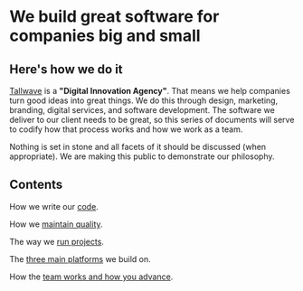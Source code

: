 # We build great software for companies big and small

## Here's how we do it

[Tallwave](https://tallwave.com) is a **"Digital Innovation Agency"**. That means we help companies turn good ideas into great things. We do this through design, marketing, branding, digital services, and software development. The software we deliver to our client needs to be great, so this series of documents will serve to codify how that process works and how we work as a team.

Nothing is set in stone and all facets of it should be discussed (when appropriate). We are making this public to demonstrate our philosophy.

## Contents

How we write our [code](/guidelines/Code).

How we [maintain quality](/guidelines/Quality).

The way we [run projects](/guidelines/Projects).

The [three main platforms](/guidelines/Platforms) we build on.

How the [team works and how you advance](/guidelines/Team).
